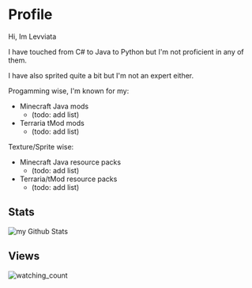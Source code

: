 # Profile
Hi, Im Levviata

I have touched from C# to Java to Python but I'm not proficient in any of them.

I have also sprited quite a bit but I'm not an expert either.

Progamming wise, I'm known for my:
- Minecraft Java mods
  - (todo: add list)
- Terraria tMod mods
  - (todo: add list)  

Texture/Sprite wise:
- Minecraft Java resource packs
  - (todo: add list)
- Terraria/tMod resource packs
  - (todo: add list)

## Stats
<img align="center" src="https://github-readme-stats.vercel.app/api?username=levviata&include_all_commits=true&count_private=true&show_icons=true&line_height=20&title_color=2B5BBD&icon_color=1124BB&text_color=A1A1A1&bg_color=0,000000,000000" alt="my Github Stats"/>

## Views
<img src="https://widgetbite.com/stats/levviata" alt="watching_count" />
 
